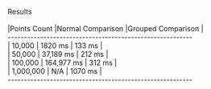Results<br />
<br />
|Points Count	|Normal Comparison	|Grouped Comparison	|<br />
---------------------------------------------------------<br />
| 10,000		|	1820 ms			|	133 ms			|<br />
| 50,000		|	37,189 ms		|   212 ms			|<br />
| 100,000		|	164,977 ms		|	312 ms			|<br />
| 1,000,000		|	N/A				|	1070 ms			|<br />
---------------------------------------------------------<br />